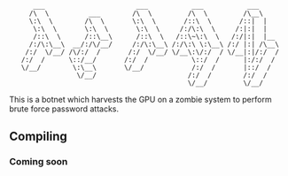 <!-- language: lang-none -->                                                                                                       
```                                                                                                           
      ___                       ___           ___           ___     
     /\  \          ___        /\  \         /\  \         /\__\    
     \:\  \        /\  \       \:\  \       /::\  \       /::|  |   
      \:\  \       \:\  \       \:\  \     /:/\:\  \     /:|:|  |   
      /::\  \      /::\__\      /::\  \   /::\~\:\  \   /:/|:|  |__ 
     /:/\:\__\  __/:/\/__/     /:/\:\__\ /:/\:\ \:\__\ /:/ |:| /\__\
    /:/  \/__/ /\/:/  /       /:/  \/__/ \/__\:\/:/  / \/__|:|/:/  /
   /:/  /      \::/__/       /:/  /           \::/  /      |:/:/  / 
   \/__/        \:\__\       \/__/            /:/  /       |::/  /  
                 \/__/                       /:/  /        /:/  /   
                                             \/__/         \/__/    
```                                 
This is a botnet which harvests the GPU on a zombie system to perform brute force password attacks. 

## Compiling
### Coming soon

